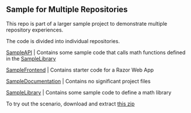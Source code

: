 ## Sample for Multiple Repositories

This repo is part of a larger sample project to demonstrate multiple repository experiences.

The code is divided into individual repositories.

[SampleAPI](https://github.com/houghj16/SampleAPI) | Contains some sample code that calls math functions defined in the [SampleLibrary](https://github.com/houghj16/SampleLibrary)

[SampleFrontend](https://github.com/houghj16/SampleFrontend) | Contains starter code for a Razor Web App

[SampleDocumentation](https://github.com/houghj16/SampleDocumentation) | Contains no significant project files

[SampleLibrary](https://github.com/houghj16/SampleLibrary) | Contains some sample code to define a math library

To try out the scenario, download and extract [this zip]()